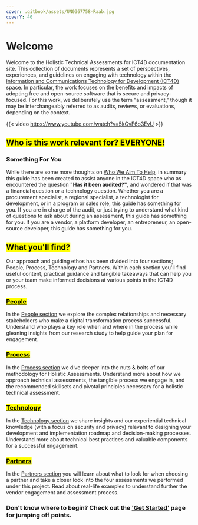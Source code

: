 ```yaml
---
cover: .gitbook/assets/UN0367758-Raab.jpg
coverY: 40
---
```


# Welcome

Welcome to the Holistic Technical Assessments for ICT4D documentation site. This collection of documents represents a set of perspectives, experiences, and guidelines on engaging with technology within the [Information and Communications Technology for Development (ICT4D)](https://www.unicef.org/topics/information-and-communication-technology) space. In particular, the work focuses on the benefits and impacts of adopting free and open-source software that is secure and privacy-focused. For this work, we deliberately use the term "assessment," though it may be interchangeably referred to as audits, reviews, or evaluations, depending on the context.&#x20;

{{< video https://www.youtube.com/watch?v=5kGvF6o3EvU >}}

## <mark class="purple">Who is this work relevant for? EVERYONE!</mark>

### Something For You

While there are some more thoughts on [Who We Aim To Help](readme/who-we-aim-to-help.md), in summary this guide has been created to assist anyone in the ICT4D space who as encountered the question **"Has it been audited?"**, and wondered if that was a financial question or a technology question. Whether you are a procurement specialist, a regional specialist, a technologist for development, or in a program or sales role, this guide has something for you. If you are in charge of the audit, or just trying to understand what kind of questions to ask about during an assessment, this guide has something for you. If you are a vendor, a platform developer, an entrepreneur, an open-source developer, this guide has something for you.

## <mark class="purple">What you'll find?</mark>

Our approach and guiding ethos has been divided into four sections; People, Process, Technology and Partners. Within each section you'll find useful content, practical guidance and tangible takeaways that can help you or your team make informed decisions at various points in the ICT4D process.

### [<mark class="orange">People</mark>](./people/foundations.md)

In the [People section](./people/foundations.md) we explore the complex relationships and necessary stakeholders who make a digital transformation process successful. Understand who plays a key role when and where in the process while gleaning insights from our research study to help guide your plan for engagement.

### [<mark class="blue">Process</mark>](./process/holistic-audits-for-ict4d.md)

In the [Process section](./process/holistic-audits-for-ict4d.md) we dive deeper into the nuts & bolts of our methodology for Holistic Assessments. Understand more about how we approach technical assessments, the tangible process we engage in, and the recommended skillsets and pivotal principles necessary for a holistic technical assessment.&#x20;

### [<mark class="green">Technology</mark>](./technology/on-launching-technology.md)

In the [Technology section](./technology/on-launching-technology.md) we share insights and our experiential technical knowledge (with a focus on security and privacy) relevant to designing your development and implementation roadmap and decision-making processes. Understand more about technical best practices and valuable components for a successful engagement.&#x20;

### [<mark class="red">Partners</mark>](./partners/choosing-a-partner.md)

In the [Partners section](./partners/choosing-a-partner.md) you will learn about what to look for when choosing a partner and take a closer look into the four assessments we performed under this project. Read about real-life examples to understand further the vendor engagement and assessment process.


### Don't know where to begin? Check out the ['Get Started'](get-started.md) page for jumping off points.
